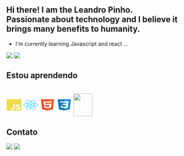 ## Hi there! I am the Leandro Pinho. <br/> Passionate about technology and I believe it brings many benefits to humanity.
- I'm currently learning Javascript and react ...

<div>
    <img height="180em" src="https://github-readme-stats.vercel.app/api?username=Leandro-Pinho&show_icons=true&theme=transparent">
    <img height="180em" src="https://github-readme-stats.vercel.app/api/top-langs/?username=Leandro-Pinho&layout=donut">
</div>
 
## Estou aprendendo

<div style="display: inline_block"><br>
   <img align="center" alt="Leo-Js" height="30" width="40" src="https://raw.githubusercontent.com/devicons/devicon/master/icons/javascript/javascript-plain.svg">
   <img align="center" alt="Leo-React" height="30" width="40" src="https://raw.githubusercontent.com/devicons/devicon/master/icons/react/react-original.svg">
   <img align="center" alt="Leo-HTML" height="30" width="40" src="https://raw.githubusercontent.com/devicons/devicon/master/icons/html5/html5-original.svg">
   <img align="center" alt="Leo-CSS" height="30" width="40" src="https://raw.githubusercontent.com/devicons/devicon/master/icons/css3/css3-original.svg">
    
   <img align="center" width="50" height="60" src="https://cdn.jsdelivr.net/gh/devicons/devicon/icons/linux/linux-original.svg" />
</div>



  ## Contato
 
<div> 
   <a href = "mailto:Leandroessencia@gmail.com"><img src="https://img.shields.io/badge/-Gmail-%23333?style=for-the-badge&logo=gmail&logoColor=white" target="_blank"></a>
  <a href="https://www.linkedin.com/in/leandro-pinho-4b5420126" target="_blank"><img src="https://img.shields.io/badge/-LinkedIn-%230077B5?style=for-the-badge&logo=linkedin&logoColor=white" target="_blank"></a>
</div>
